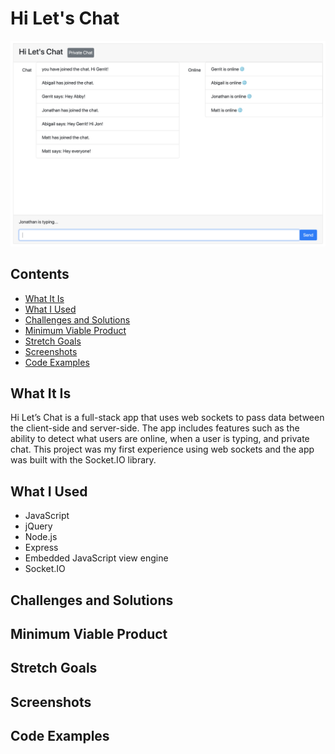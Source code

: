 # Hi Let's Chat
![Image description](assets/Chat-App.png)
## Contents
- [What It Is](#What-It-Is)
- [What I Used](#What-I-Used)
- [Challenges and Solutions](#Challenges-and-Solutions)
- [Minimum Viable Product](#Minimum-Viable-Product)
- [Stretch Goals](#Stretch-Goals)
- [Screenshots](#Screenshots)
- [Code Examples](#Code-Examples)
## What It Is
Hi Let’s Chat is a full-stack app that uses web sockets to pass data between the client-side and server-side. The app includes
features such as the ability to detect what users are online, when a user is typing, and private chat. This project was my first experience using web sockets and the app was built with the Socket.IO library.
## What I Used
- JavaScript
- jQuery
- Node.js
- Express
- Embedded JavaScript view engine
- Socket.IO
## Challenges and Solutions
## Minimum Viable Product
## Stretch Goals
## Screenshots
## Code Examples
